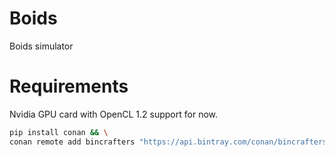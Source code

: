 # Boids
Boids simulator

# Requirements

Nvidia GPU card with OpenCL 1.2 support for now.

```bash
pip install conan && \
conan remote add bincrafters "https://api.bintray.com/conan/bincrafters/public-conan"
```
